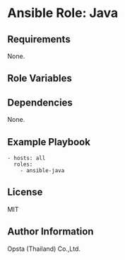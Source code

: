 # Ansible Role: Java



## Requirements

None.

## Role Variables



## Dependencies

None.

## Example Playbook

    - hosts: all
      roles:
        - ansible-java


## License

MIT

## Author Information

Opsta (Thailand) Co.,Ltd.
